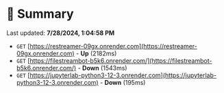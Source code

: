# 📖 Summary
Last updated: **7/28/2024, 1:04:58 PM**

- `GET` [https://restreamer-09gx.onrender.com](https://restreamer-09gx.onrender.com) - **Up** (2182ms)
- `GET` [https://filestreambot-b5k6.onrender.com/](https://filestreambot-b5k6.onrender.com/) - **Down** (1543ms)
- `GET` [https://jupyterlab-python3-12-3.onrender.com](https://jupyterlab-python3-12-3.onrender.com) - **Down** (195ms)
